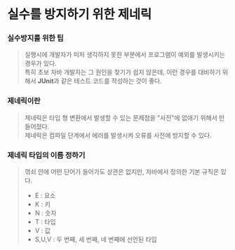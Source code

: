 # 실수를 방지하기 위한 제네릭

### 실수방지를 위한 팁
> 실행시에 개발자가 미처 생각하지 못한 부분에서 프로그램이 예외를 발생시키는 경우가 있다.   
> 특히 초보 자바 개발자는 그 원인을 찾기가 쉽지 않은데, 이런 경우를 대비하기 위해서 **JUnit**과 같은 테스트 코드를 작성하는 것이 좋다.

### 제네릭이란
> 제네릭은 타입 형 변환에서 발생할 수 있는 문제점을 "사전"에 없애기 위해서 만들어졌다.   
> 제네릭은 컴파일 단계에서 에러를 발생시켜 오류를 사전에 방지할 수 있다.

### 제네릭 타입의 이름 정하기
> 꺾쇠 안에 어떤 단어가 들어가도 상관은 없지만, 자바에서 정의한 기본 규칙은 있다.
> - E : 요소 
> - K : 키
> - N : 숫자
> - T : 타입
> - V : 값
> - S,U,V : 두 번째, 세 번째, 네 번째에 선언된 타입
